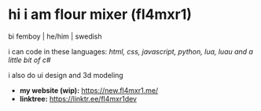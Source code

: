 # hi i am flour mixer (fl4mxr1)
bi femboy | he/him | swedish

i can code in these languages: *html, css, javascript, python, lua, luau and a little bit of c#*

i also do ui design and 3d modeling

- **my website (wip):** https://new.fl4mxr1.me/
- **linktree:** https://linktr.ee/fl4mxr1dev
